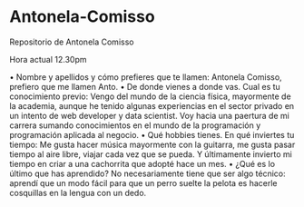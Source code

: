 # Antonela-Comisso
Repositorio de Antonela Comisso

Hora actual 12.30pm


• Nombre y apellidos y cómo prefieres que te llamen: Antonela Comisso, prefiero que me llamen Anto.
• De donde vienes a donde vas. Cual es tu conocimiento previo: Vengo del mundo de la ciencia física, mayormente de la academia, aunque he tenido algunas experiencias en el sector privado en un intento de web developer y data scientist. Voy hacia una paertura de mi carrera sumando conocimientos en el mundo de la programación y programación aplicada al negocio. 
• Qué hobbies tienes. En qué inviertes tu tiempo: Me gusta hacer música mayormente con la guitarra, me gusta pasar tiempo al aire libre, viajar cada vez que se pueda. Y últimamente invierto mi tiempo en criar a una cachorrita que adopté hace un mes. 
• ¿Qué es lo último que has aprendido? No necesariamente tiene que ser algo técnico: aprendí que un modo fácil para que un perro suelte la pelota es hacerle cosquillas en la lengua con un dedo. 